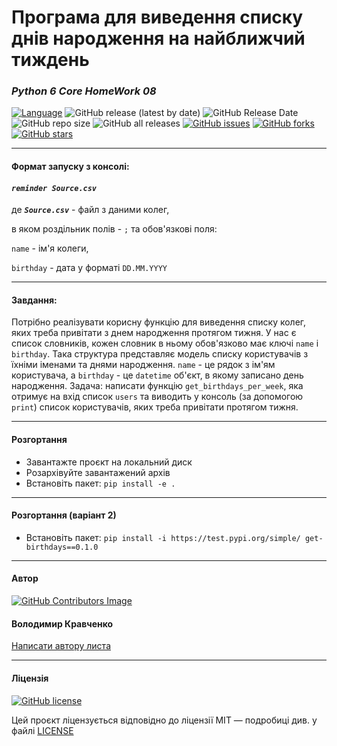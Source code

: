 # Програма для виведення списку днів народження на найближчий тиждень

### *Python 6 Core HomeWork 08*
[![Language](https://img.shields.io/badge/language-python-blue)](https://www.python.org)
![GitHub release (latest by date)](https://img.shields.io/github/v/release/VlodyaKr/Python-6-Core-HomeWork-08)
![GitHub Release Date](https://img.shields.io/github/release-date/VlodyaKr/Python-6-Core-HomeWork-08?style=plastic)
![GitHub repo size](https://img.shields.io/github/repo-size/VlodyaKr/Python-6-Core-HomeWork-08?style=plastic)
![GitHub all releases](https://img.shields.io/github/downloads/VlodyaKr/Python-6-Core-HomeWork-08/total)
[![GitHub issues](https://img.shields.io/github/issues/VlodyaKr/Python-6-Core-HomeWork-08?style=plastic)](https://github.com/VlodyaKr/Python-6-Core-HomeWork-08/issues)
[![GitHub forks](https://img.shields.io/github/forks/VlodyaKr/Python-6-Core-HomeWork-08?style=plastic)](https://github.com/VlodyaKr/Python-6-Core-HomeWork-08/network)
[![GitHub stars](https://img.shields.io/github/stars/VlodyaKr/Python-6-Core-HomeWork-08?style=plastic)](https://github.com/VlodyaKr/Python-6-Core-HomeWork-08/stargazers)
___
#### Формат запуску з консолі:
#### ***`reminder Source.csv`***
де ***`Source.csv`*** - файл з даними колег,

в яком роздільник полів - `;` та обов'язкові поля: 

`name` - ім'я колеги,

`birthday` - дата у форматі `DD.MM.YYYY`

___
#### Завдання:
Потрібно реалізувати корисну функцію для виведення списку колег, яких треба привітати з днем народження протягом тижня. 
У нас є список словників, кожен словник в ньому обов'язково має ключі `name` і `birthday`. Така структура представляє 
модель списку користувачів з їхніми іменами та днями народження. `name` - це рядок з ім'ям користувача, а `birthday` - 
це `datetime` об'єкт, в якому записано день народження. 
Задача: написати функцію `get_birthdays_per_week`, яка отримує на вхід список `users` та виводить у консоль (за 
допомогою `print`) список користувачів, яких треба привітати протягом тижня.
___
#### Розгортання
- Завантажте проєкт на локальний диск
- Розархівуйте завантажений архів 
- Встановіть пакет:
`pip install -e .`
___
#### Розгортання (варіант 2)
- Встановіть пакет:
`pip install -i https://test.pypi.org/simple/ get-birthdays==0.1.0`
___
#### Автор
[![GitHub Contributors Image](https://contrib.rocks/image?repo=VlodyaKr/Python-6-Core-HomeWork-08)](https://github.com/VlodyaKr)

#### Володимир Кравченко
[Написати автору листа](mailto:vlodya@gmail.com?subject=Python-6-Core-HomeWork-08)
___
#### Ліцензія
[![GitHub license](https://img.shields.io/github/license/VlodyaKr/Python-6-Core-HomeWork-08?style=plastic)](https://github.com/VlodyaKr/Python-6-Core-HomeWork-08/blob/main/LICENSE)

Цей проєкт ліцензується відповідно до ліцензії MIT — подробиці див. у файлі [LICENSE](https://github.com/VlodyaKr/Python-6-Core-HomeWork-08/blob/main/LICENSE)
